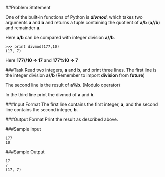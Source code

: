 ##Problem Statement

One of the built-in functions of Python is ***divmod***, which takes two arguments **a** and **b** and returns a tuple containing the quotient of **a/b** (**a//b**) and remainder **a**.

Here **a/b** can be compared with integer division **a//b**.

    >>> print divmod(177,10)
    (17, 7)
Here **177//10 => 17** and **177%10 => 7**

###Task 
Read two integers, **a** and **b**, and print three lines. 
The first line is the integer division **a//b** (Remember to import **division** from **__future__**) 

The second line is the result of **a%b**. (Modulo operator) 

In the third line print the divmod of **a** and **b**.

###Input Format 
The first line contains the first integer, **a**, and the second line contains the second integer, **b**.

###Output Format 
Print the result as described above.

###Sample Input

    177
    10
###Sample Output

    17
    7
    (17, 7)
